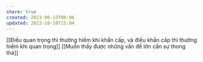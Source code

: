 ```yaml
---
share: true
created: 2023-06-13T00:06
updated: 2023-10-10T15:04
---
```

[[Điều quan trọng thì thường hiếm khi khẩn cấp, và điều khẩn cấp thì thường hiếm khi quan trọng]]
[[Muốn thấy được những vấn đề lớn cần sự thong thả]]
